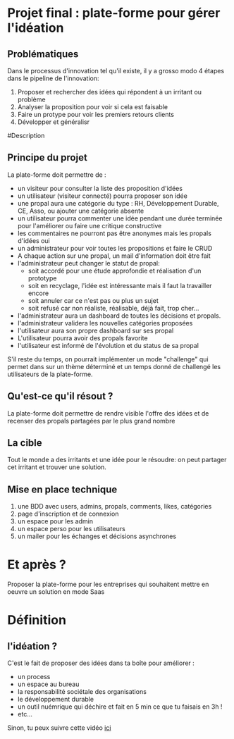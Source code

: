 # Projet final : plate-forme pour gérer l'idéation

## Problématiques
Dans le processus d'innovation tel qu'il existe, il y a grosso modo 4 étapes dans le pipeline de l'innovation:
1. Proposer et rechercher des idées qui répondent à un irritant ou problème
2. Analyser la proposition pour voir si cela est faisable
3. Faire un protype pour voir les premiers retours clients
4. Développer et généralisr

#Description

## Principe du projet

La plate-forme doit permettre de :
 * un visiteur pour consulter la liste des proposition d'idées
 * un utilisateur (visiteur connecté) pourra proposer son idée
 * une propal aura une catégorie du type : RH, Développement Durable, CE, Asso, ou ajouter une catégorie absente
 * un utilisateur pourra commenter une idée pendant une durée terminée pour l'améliorer ou faire une critique constructive
 * les commentaires ne pourront pas être anonymes mais les propals d'idées oui
 * un administrateur pour voir toutes les propositions et faire le CRUD
 * A chaque action sur une propal, un mail d'information doit être fait
 * l'administrateur peut changer le statut de propal:
   * soit accordé pour une étude approfondie et réalisation d'un prototype
   * soit en recyclage, l'idée est intéressante mais il faut la travailler encore
   * soit annuler car ce n'est pas ou plus un sujet
   * soit refusé car non réaliste, réalisable, déjà fait, trop cher...
 * l'administrateur aura un dashboard de toutes les décisions et propals.
 * l'administrateur validera les nouvelles catégories proposées
 * l'utilisateur aura son propre dashboard sur ses propal
 * L'utilisateur pourra avoir des propals favorite
 * l'utilisateur est informé de l'évolution et du status de sa propal

S'il reste du temps, on pourrait implémenter un mode "challenge" qui permet dans sur un thème déterminé et un temps donné de challengé les utilisateurs de la plate-forme.


## Qu'est-ce qu'il résout ?

La plate-forme doit permettre de rendre visible l'offre des idées et de recenser des propals partagées par le plus grand nombre

## La cible

Tout le monde a des irritants et une idée pour le résoudre: on peut partager cet irritant et trouver une solution.

## Mise en place technique

1. une BDD avec users, admins, propals, comments, likes, catégories
2. page d'inscription et de connexion
3. un espace pour les admin 
4. un espace perso pour les utilisateurs
5. un mailer pour les échanges et décisions asynchrones


# Et après ?
Proposer la plate-forme pour les entreprises qui souhaitent mettre en oeuvre un solution en mode Saas

# Définition
## l'idéation ?
C'est le fait de proposer des idées dans ta boîte pour améliorer :
- un process
- un espace au bureau
- la responsabilité sociétale des organisations
- le développement durable
- un outil nuémrique qui déchire et fait en 5 min ce que tu faisais en 3h !
- etc...

Sinon, tu peux suivre cette vidéo [ici](https://www.youtube.com/watch?v=IEc-QKZPQjU)